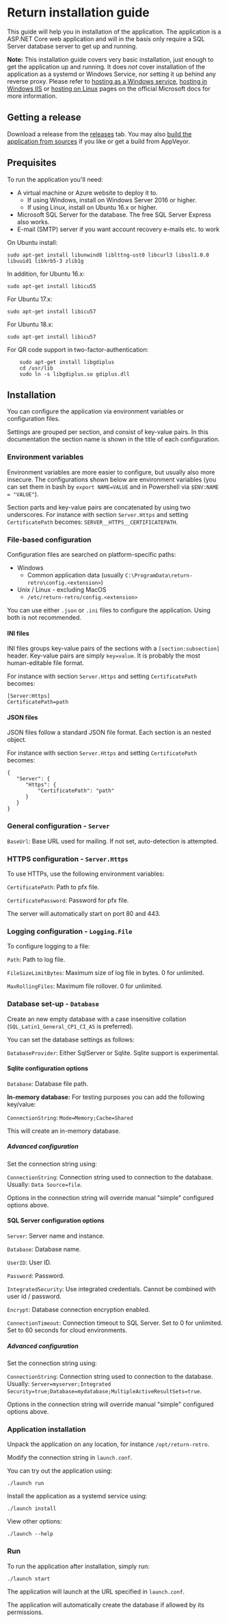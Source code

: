 # Return installation guide

This guide will help you in installation of the application. The application is a ASP.NET Core web application and will in the basis only require a SQL Server database server to get up and running.

**Note:** This installation guide covers very basic installation, just enough to get the application up and running. It does _not_ cover installation of the application as a systemd or Windows Service, nor setting it up behind any reverse proxy. Please refer to [hosting as a Windows service](https://docs.microsoft.com/nl-nl/aspnet/core/hosting/windows-service), [hosting in Windows IIS](https://docs.microsoft.com/nl-nl/aspnet/core/publishing/iis?tabs=aspnetcore2x) or [hosting on Linux](https://docs.microsoft.com/nl-nl/aspnet/core/publishing/linuxproduction?tabs=aspnetcore2x) pages on the official Microsoft docs for more information.

## Getting a release

Download a release from the [releases](https://github.com/Sebazzz/Return/releases) tab. You may also [build the application from sources](Building-from-sources.md) if you like or get a build from AppVeyor.

## Prequisites

To run the application you'Il need:

-   A virtual machine or Azure website to deploy it to.
    -   If using Windows, install on Windows Server 2016 or higher.
    -   If using Linux, install on Ubuntu 16.x or higher.
-   Microsoft SQL Server for the database. The free SQL Server Express also works.
-   E-mail (SMTP) server if you want account recovery e-mails etc. to work

On Ubuntu install:

    sudo apt-get install libunwind8 liblttng-ust0 libcurl3 libssl1.0.0 libuuid1 libkrb5-3 zlib1g

In addition, for Ubuntu 16.x:

    sudo apt-get install libicu55

For Ubuntu 17.x:

    sudo apt-get install libicu57

For Ubuntu 18.x:

    sudo apt-get install libicu57

For QR code support in two-factor-authentication:

        sudo apt-get install libgdiplus
        cd /usr/lib
        sudo ln -s libgdiplus.so gdiplus.dll

## Installation

You can configure the application via environment variables or configuration files.

Settings are grouped per section, and consist of key-value pairs. In this documentation the section name is shown in the title of each configuration.

### Environment variables

Environment variables are more easier to configure, but usually also more insecure. The configurations shown below are environment variables (you can set them in bash by `export NAME=VALUE` and in Powershell via `$ENV:NAME = "VALUE"`).

Section parts and key-value pairs are concatenated by using two underscores. For instance with section `Server.Https` and setting `CertificatePath` becomes: `SERVER__HTTPS__CERTIFICATEPATH`.

### File-based configuration

Configuration files are searched on platform-specific paths:

-   Windows
    -   Common application data (usually `C:\ProgramData\return-retro\config.<extension>`)
-   Unix / Linux - excluding MacOS
    -   `/etc/return-retro/config.<extension>`

You can use either `.json` or `.ini` files to configure the application. Using both is not recommended.

#### INI files

INI files groups key-value pairs of the sections with a `[section:subsection]` header. Key-value pairs are simply `key=value`. It is probably the most human-editable file format.

For instance with section `Server.Https` and setting `CertificatePath` becomes:

    [Server:Https]
    CertificatePath=path

#### JSON files

JSON files follow a standard JSON file format. Each section is an nested object.

For instance with section `Server.Https` and setting `CertificatePath` becomes:

    {
       "Server": {
          "Https": {
              "CertificatePath": "path"
          }
       }
    }

### General configuration - `Server`

`BaseUrl`: Base URL used for mailing. If not set, auto-detection is attempted.

### HTTPS configuration - `Server.Https`

To use HTTPs, use the following environment variables:

`CertificatePath`: Path to pfx file.

`CertificatePassword`: Password for pfx file.

The server will automatically start on port 80 and 443.

### Logging configuration - `Logging.File`

To configure logging to a file:

`Path`: Path to log file.

`FileSizeLimitBytes`: Maximum size of log file in bytes. 0 for unlimited.

`MaxRollingFiles`: Maximum file rollover. 0 for unlimited.

### Database set-up - `Database`

Create an new empty database with a case insensitive collation (`SQL_Latin1_General_CP1_CI_AS` is preferred).

You can set the database settings as follows:

`DatabaseProvider`: Either SqlServer or Sqlite. Sqlite support is experimental.

#### Sqlite configuration options

`Database`: Database file path.

**In-memory database:** For testing purposes you can add the following key/value:

`ConnectionString`: `Mode=Memory;Cache=Shared`

This will create an in-memory database.

##### Advanced configuration

Set the connection string using:

`ConnectionString`: Connection string used to connection to the database. Usually: `Data Source=file`.

Options in the connection string will override manual "simple" configured options above.

#### SQL Server configuration options

`Server`: Server name and instance.

`Database`: Database name.

`UserID`: User ID.

`Password`: Password.

`IntegratedSecurity`: Use integrated credentials. Cannot be combined with user id / password.

`Encrypt`: Database connection encryption enabled.

`ConnectionTimeout`: Connection timeout to SQL Server. Set to 0 for unlimited. Set to 60 seconds for cloud environments.

##### Advanced configuration

Set the connection string using:

`ConnectionString`: Connection string used to connection to the database. Usually: `Server=myserver;Integrated Security=true;Database=mydatabase;MultipleActiveResultSets=true`.

Options in the connection string will override manual "simple" configured options above.

### Application installation

Unpack the application on any location, for instance `/opt/return-retro`.

Modify the connection string in `launch.conf`.

You can try out the application using:

    ./launch run

Install the application as a systemd service using:

    ./launch install

View other options:

    ./launch --help

### Run

To run the application after installation, simply run:

    ./launch start

The application will launch at the URL specified in `launch.conf`.

The application will automatically create the database if allowed by its permissions.
